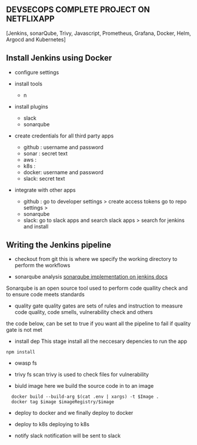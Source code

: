 ## DEVSECOPS COMPLETE PROJECT ON NETFLIXAPP
[Jenkins, sonarQube, Trivy, Javascript, Prometheus, Grafana, Docker, Helm, Argocd and Kubernetes]
  

## 

## Install Jenkins using Docker
 - configure settings
 - install tools
   - n
 
 - install plugins
   - slack 
   - sonarqube 
 
 - create credentials for all third party apps
   - github : username and password
   - sonar : secret text
   - aws : 
   - k8s : 
   - docker: username and password 
   - slack: secret text


 - integrate with other apps
   - github : go to developer settings > create access tokens
            go to repo settings > 
   - sonarqube
   - slack: go to slack apps and search slack apps > search for jenkins and install



## Writing the Jenkins pipeline
- checkout from git
 this is where we specify the working directory to perform the workflows

- sonarqube analysis 
 [sonarqube implementation on jenkins docs](https://github.com/jenkinsci/sonarqube-plugin/blob/master/sonar-docs/analysis/scan/sonarscanner-for-jenkins.md)

Sonarqube is an open source tool used to perform code quallity check and 
to ensure code meets standards 

- quality gate
 quality gates are sets of rules and instruction to measure code quality, code smells, vulnerability check and others

 the code below, can be set to true if you want all the pipeline to fail if quality gate is not met

- install dep
  This stage install all the neccesary depencies to run the app
 
 ```
 npm install
 ```

- owasp fs 
  
- trivy fs scan
 trivy is used to check files for vulnerability

- biuld image
here we build the source code in to an image

 ```
   docker build --build-arg $(cat .env | xargs) -t $Image .
   docker tag $image $imageRegistry/$image

```

- deploy to docker
and we finally deploy to docker

- deploy to k8s
deploying to k8s

- notify slack
notification will be sent to slack 


##

##

##
